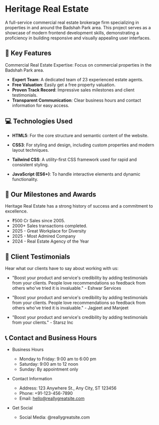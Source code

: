# Heritage Real Estate
A full-service commercial real estate brokerage firm specializing in properties in and around the Badshah Park area. This project serves as a showcase of modern frontend development skills, demonstrating a proficiency in building responsive and visually appealing user interfaces.

## 🚀 Key Features
Commercial Real Estate Expertise: Focus on commercial properties in the Badshah Park area.

* **Expert Team**: A dedicated team of 23 experienced estate agents.
* **Free Valuation**: Easily get a free property valuation.
* **Proven Track Record**: Impressive sales milestones and client testimonials.
* **Transparent Communication**: Clear business hours and contact information for easy access.

## 💻 Technologies Used
* **HTML5**: For the core structure and semantic content of the website.
* **CSS3**: For styling and design, including custom properties and modern layout techniques.

* **Tailwind CSS**: A utility-first CSS framework used for rapid and consistent styling.

* **JavaScript (ES6+)**: To handle interactive elements and dynamic functionality.

## 🌟 Our Milestones and Awards
Heritage Real Estate has a strong history of success and a commitment to excellence.
* ₹500 Cr Sales since 2005.
* 2000+ Sales transactions completed.
* 2025 - Great Workplace for Diversity
* 2025 - Most Admired Company
* 2024 - Real Estate Agency of the Year

## 🤝 Client Testimonials
Hear what our clients have to say about working with us:

* "Boost your product and service's credibility by adding testimonials from your clients. People love recommendations so feedback from others who've tried it is invaluable." - Eshwar Services

* "Boost your product and service's credibility by adding testimonials from your clients. People love recommendations so feedback from others who've tried it is invaluable." - Jagjeet and Manjeet

* "Boost your product and service's credibility by adding testimonials from your clients." - Starsz Inc

## 📞 Contact and Business Hours
* Business Hours
    * Monday to Friday: 9:00 am to 6:00 pm
    * Saturday: 9:00 am to 12 noon
    * Sunday: By appointment only

* Contact Information
    * Address: 123 Anywhere St., Any City, ST 123456
    * Phone: +91-123-456-7890
    * Email: hello@reallygreatsite.com

* Get Social
    * Social Media: @reallygreatsite.com